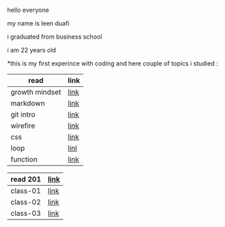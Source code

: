 
hello everyone

my name is leen duafi

i graduated from business school 

i am 22 years old 

*this is my first experince with coding and here couple of topics i studied :

| read        | link        |
| ----------- | ----------- |
| growth mindset    | [link](read1.md)    |
| markdown  |[link](reading.md)     |
|      git intro     |      [link](read2.md)     |
|wirefire|[link](read3a.md)|
|css|[link](read3b.md)|
|loop|[linl](read5.md)|
|function|[link](read6.md)|


| read  201   | [link](class201.md)   |
| ----------- | --------------------- |
| class-01    | [link](class01.md)    |
| class-02    | [link](class02.md)    |
| class-03    | [link](class03.md)    |